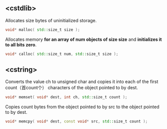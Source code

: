 ## \<cstdlib\>
Allocates size bytes of uninitialized storage.
```c++
void* malloc( std::size_t size );
```
Allocates memory **for an array of num objects of size size** and **initializes it to all bits zero**.
```c++
void* calloc( std::size_t num, std::size_t size );
```
## \<cstring\>
Converts the value ch to unsigned char and copies it into each of the first count（首count个） characters of the object pointed to by dest.
```c++
void* memset( void* dest, int ch, std::size_t count );
```
Copies count bytes from the object pointed to by src to the object pointed to by dest.
```c++
void* memcpy( void* dest, const void* src, std::size_t count );
```
